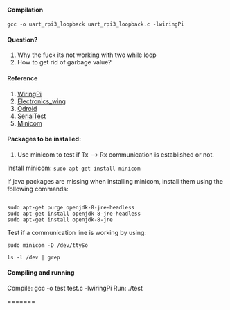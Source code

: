 
#### Compilation
`gcc -o uart_rpi3_loopback uart_rpi3_loopback.c -lwiringPi`

#### Question?
1. Why the fuck its not working with two while loop
2. How to get rid of garbage value?

#### Reference

1. [WiringPi](http://wiringpi.com/reference/serial-library/)
2. [Electronics_wing](https://www.electronicwings.com/raspberry-pi/raspberry-pi-uart-communication-using-python-and-c)
3. [Odroid](https://wiki.odroid.com/odroid-xu4/application_note/gpio/wiringpi)
4. [SerialTest](https://github.com/WiringPi/WiringPi/blob/master/examples/serialTest.c)
5. [Minicom](https://medium.com/@amitasinghchauhan/serial-port-debugging-101-loopback-test-4a7e40da9055)


#### Packages to be installed: 

1. Use minicom to test if Tx --> Rx communication is established or not.

Install minicom: `sudo apt-get install minicom`

If java packages are missing when installing minicom, install them using the following commands: 

```

sudo apt-get purge openjdk-8-jre-headless
sudo apt-get install openjdk-8-jre-headless
sudo apt-get install openjdk-8-jre

```

Test if a communication line is working by using:

`sudo minicom -D /dev/ttySo`
 

`ls -l /dev | grep `

#### Compiling and running 

Compile: gcc -o test test.c -lwiringPi
Run: ./test


=======

